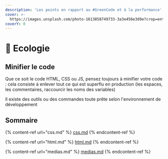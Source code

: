 ```yaml
---
description: 'Les points en rapport au #GreenCode et à la performance'
cover: >-
  https://images.unsplash.com/photo-1613858749733-3a3e456e3d9e?crop=entropy&cs=srgb&fm=jpg&ixid=MnwxOTcwMjR8MHwxfHNlYXJjaHwyfHxlY29sb2d5fGVufDB8fHx8MTY0NTYxMjEyNg&ixlib=rb-1.2.1&q=85
coverY: 0
---
```


# 🌳 Ecologie

## Minifier le code

Que ce soit le code HTML, CSS ou JS, pensez toujours à minifier votre code : cela consiste à enlever tout ce qui est superflu en production (les espaces, les commentaires, raccourcir les noms des variables)

Il existe des outils ou des commandes toute prête selon l'environnement de développement

## Sommaire

{% content-ref url="css.md" %}
[css.md](css.md)
{% endcontent-ref %}

{% content-ref url="html.md" %}
[html.md](html.md)
{% endcontent-ref %}

{% content-ref url="medias.md" %}
[medias.md](medias.md)
{% endcontent-ref %}
